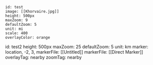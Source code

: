 ```leaflet
id: test
image: [[Khorvaire.jpg]]
height: 500px
maxZoom: 9
defaultZoom: 5
unit: mi
scale: 400
overlayColor: orange
```



id: test2
height: 500px
maxZoom: 25
defaultZoom: 5
unit: km
marker: location, -2, 3,
markerFile: [[Untitled]]
markerFile: [[Direct Marker]]
overlayTag: nearby
zoomTag: nearby
